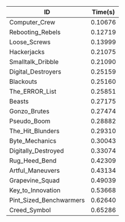 |ID|Time(s)|
|-|-|
|Computer_Crew|0.10676|
|Rebooting_Rebels|0.12719|
|Loose_Screws|0.13999|
|Hackerjacks|0.21075|
|Smalltalk_Dribble|0.21090|
|Digital_Destroyers|0.25159|
|Blackouts|0.25160|
|The_ERROR_List|0.25851|
|Beasts|0.27175|
|Gonzo_Brutes|0.27474|
|Pseudo_Boom|0.28882|
|The_Hit_Blunders|0.29310|
|Byte_Mechanics|0.30043|
|Digitally_Destroyed|0.33074|
|Rug_Heed_Bend|0.42309|
|Artful_Maneuvers|0.43134|
|Grapevine_Squad|0.49039|
|Key_to_Innovation|0.53668|
|Pint_Sized_Benchwarmers|0.62640|
|Creed_Symbol|0.65286|
